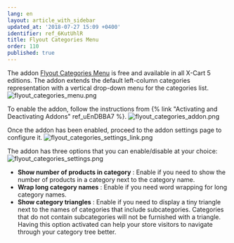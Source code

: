 ```yaml
---
lang: en
layout: article_with_sidebar
updated_at: '2018-07-27 15:09 +0400'
identifier: ref_6KutUhlR
title: Flyout Categories Menu
order: 110
published: true
---
```

The addon [Flyout Categories Menu](https://market.x-cart.com/addons/flyout-categories-menu.html "Playing with Menus") is free and available in all X-Cart 5 editions. The addon extends the default left-column categories representation with a vertical drop-down menu for the categories list.
![flyout_categories_menu.png]({{site.baseurl}}/attachments/ref_6KutUhlR/flyout_categories_menu.png)

To enable the addon, follow the instructions from {% link "Activating and Deactivating Addons" ref_uEnDBBA7 %}. 
![flyout_categories_addon.png]({{site.baseurl}}/attachments/ref_6KutUhlR/flyout_categories_addon.png)

Once the addon has been enabled, proceed to the addon settings page to configure it.
![flyout_categories_settings_link.png]({{site.baseurl}}/attachments/ref_6KutUhlR/flyout_categories_settings_link.png)

The addon has three options that you can enable/disable at your choice:
![flyout_categories_settings.png]({{site.baseurl}}/attachments/ref_6KutUhlR/flyout_categories_settings.png)

* **Show number of products in category** : Enable if you need to show the number of products in a category next to the category name.
* **Wrap long category names** : Enable if you need word wrapping for long category names.
* **Show category triangles** : Enable if you need to display a tiny triangle next to the names of categories that include subcategories. Categories that do not contain subcategories will not be furnished with a triangle. Having this option activated can help your store visitors to navigate through your category tree better.
